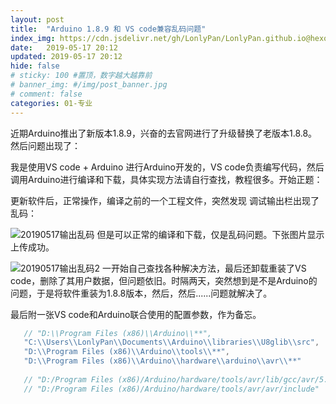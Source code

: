 ```yaml
---
layout: post
title:  "Arduino 1.8.9 和 VS code兼容乱码问题"
index_img: https://cdn.jsdelivr.net/gh/LonlyPan/LonlyPan.github.io@hexo_source/hexo_images/Arduino_1.8.9_和_VS_code兼容乱码问题/下载.png
date:   2019-05-17 20:12
updated: 2019-05-17 20:12
hide: false
# sticky: 100 #置顶，数字越大越靠前
# banner_img: #/img/post_banner.jpg
# comment: false
categories: 01-专业
---
```


 近期Arduino推出了新版本1.8.9，兴奋的去官网进行了升级替换了老版本1.8.8。然后问题出现了：
 
 我是使用VS code + Arduino 进行Arduino开发的，VS code负责编写代码，然后调用Arduino进行编译和下载，具体实现方法请自行查找，教程很多。开始正题：
 
 <!--more-->
 
 更新软件后，正常操作，编译之前的一个工程文件，突然发现 调试输出栏出现了乱码：

![20190517输出乱码](https://cdn.jsdelivr.net/gh/LonlyPan/LonlyPan.github.io@hexo_source/hexo_images/Arduino_1.8.9_和_VS_code兼容乱码问题/20190517输出乱码.png)
但是可以正常的编译和下载，仅是乱码问题。下张图片显示上传成功。

![20190517输出乱码2](https://cdn.jsdelivr.net/gh/LonlyPan/LonlyPan.github.io@hexo_source/hexo_images/Arduino_1.8.9_和_VS_code兼容乱码问题/20190517输出乱码2.png)
一开始自己查找各种解决方法，最后还卸载重装了VS code，删除了其用户数据，但问题依旧。时隔两天，突然想到是不是Arduino的问题，于是将软件重装为1.8.8版本，然后，然后......问题就解决了。

最后附一张VS code和Arduino联合使用的配置参数，作为备忘。
 
 ```cpp
	// "D:\\Program Files (x86)\\Arduino\\**",
	"C:\\Users\\LonlyPan\\Documents\\Arduino\\libraries\\U8glib\\src",
	"D:\\Program Files (x86)\\Arduino\\tools\\**",
	"D:\\Program Files (x86)\\Arduino\\hardware\\arduino\\avr\\**"
	
    // "D:/Program Files (x86)/Arduino/hardware/tools/avr/lib/gcc/avr/5.4.0/include",
    // "D:/Program Files (x86)/Arduino/hardware/tools/avr/avr/include"
 ```
